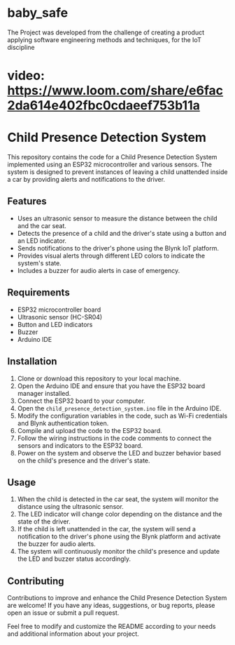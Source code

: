 # baby_safe
The Project was developed from the challenge of creating a product applying software engineering methods and techniques, for the IoT discipline

# video: https://www.loom.com/share/e6fac2da614e402fbc0cdaeef753b11a

# Child Presence Detection System

This repository contains the code for a Child Presence Detection System implemented using an ESP32 microcontroller and various sensors. The system is designed to prevent instances of leaving a child unattended inside a car by providing alerts and notifications to the driver.

## Features

- Uses an ultrasonic sensor to measure the distance between the child and the car seat.
- Detects the presence of a child and the driver's state using a button and an LED indicator.
- Sends notifications to the driver's phone using the Blynk IoT platform.
- Provides visual alerts through different LED colors to indicate the system's state.
- Includes a buzzer for audio alerts in case of emergency.

## Requirements

- ESP32 microcontroller board
- Ultrasonic sensor (HC-SR04)
- Button and LED indicators
- Buzzer
- Arduino IDE

## Installation

1. Clone or download this repository to your local machine.
2. Open the Arduino IDE and ensure that you have the ESP32 board manager installed.
3. Connect the ESP32 board to your computer.
4. Open the `child_presence_detection_system.ino` file in the Arduino IDE.
5. Modify the configuration variables in the code, such as Wi-Fi credentials and Blynk authentication token.
6. Compile and upload the code to the ESP32 board.
7. Follow the wiring instructions in the code comments to connect the sensors and indicators to the ESP32 board.
8. Power on the system and observe the LED and buzzer behavior based on the child's presence and the driver's state.

## Usage

1. When the child is detected in the car seat, the system will monitor the distance using the ultrasonic sensor.
2. The LED indicator will change color depending on the distance and the state of the driver.
3. If the child is left unattended in the car, the system will send a notification to the driver's phone using the Blynk platform and activate the buzzer for audio alerts.
4. The system will continuously monitor the child's presence and update the LED and buzzer status accordingly.

## Contributing

Contributions to improve and enhance the Child Presence Detection System are welcome! If you have any ideas, suggestions, or bug reports, please open an issue or submit a pull request.

Feel free to modify and customize the README according to your needs and additional information about your project.

